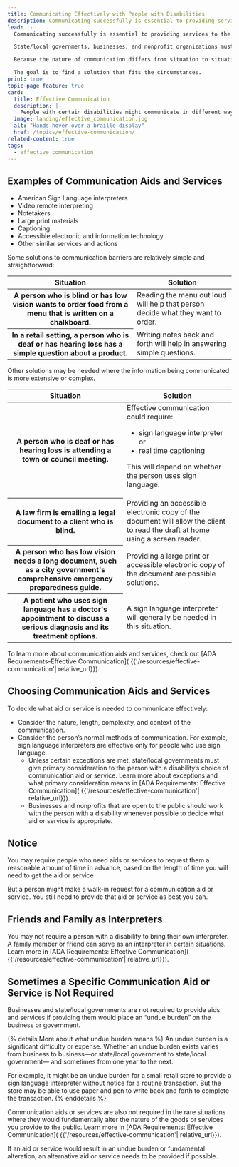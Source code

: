 ```yaml
---
title: Communicating Effectively with People with Disabilities
description: Communicating successfully is essential to providing services to the public or doing business. People with certain disabilities might communicate in different ways.
lead: |-
  Communicating successfully is essential to providing services to the public or doing business. People with certain disabilities might communicate in different ways.

  State/local governments, businesses, and nonprofit organizations must make sure they communicate effectively with people who have communication disabilities.

  Because the nature of communication differs from situation to situation, effective solutions may differ too. For example, buying a car is more complex than buying dinner and requires different solutions.

  The goal is to find a solution that fits the circumstances.
print: true
topic-page-feature: true
card:
  title: Effective Communication
  description: |-
    People with certain disabilities might communicate in different ways.
  image: landing/effective_communication.jpg
  alt: "Hands hover over a braille display"
  href: /topics/effective-communication/
related-content: true
tags:
  - effective communication
---
```


## Examples of Communication Aids and Services

- American Sign Language interpreters
- Video remote interpreting
- Notetakers
- Large print materials
- Captioning
- Accessible electronic and information technology
- Other similar services and actions

Some solutions to communication barriers are relatively simple and straightforward:

<table class="usa-table">
<thead>
<tr>
<th scope="col">Situation</th>
<th scope="col">Solution</th>
</tr>
</thead>
<tbody>
<tr>
<th scope="row">A person who is blind or has low vision wants to order food from a menu that is written on a chalkboard.</th>
<td>Reading the menu out loud will help that person decide what they want to order.</td>
</tr>
<tr>
<th scope="row">In a retail setting, a person who is deaf or has hearing loss has a simple question about a product.</th>
<td>Writing notes back and forth will help in answering simple questions.</td>
</tr>
</tbody>
</table>

Other solutions may be needed where the information being communicated is more extensive or complex.

<table class="usa-table">
<thead>
<tr>
<th scope="col">Situation</th>
<th scope="col">Solution</th>
</tr>
</thead>
<tbody>
<tr>
<th scope="row">A person who is deaf or has hearing loss is attending a town or council meeting.</th>
<td markdown="1">
Effective communication could require:

- sign language interpreter or
- real time captioning

This will depend on whether the person uses sign language.

</td>

</tr>
<tr>
<th scope="row">A law firm is emailing a legal document to a client who is blind.</th>
<td>Providing an accessible electronic copy of the document will allow the client to read the draft at home using a screen reader.</td>
</tr>
<tr>
<th scope="row">A person who has low vision needs a long document, such as a city government's comprehensive emergency preparedness guide.</th>
<td>Providing a large print or accessible electronic copy of the document are possible solutions.</td>
</tr>
<tr>
<th scope="row">A patient who uses sign language has a doctor's appointment to discuss a serious diagnosis and its treatment options.</th>
<td>A sign language interpreter will generally be needed in this situation.</td>
</tr>
</tbody>
</table>

To learn more about communication aids and services, check out [ADA Requirements-Effective Communication]( {{'/resources/effective-communication'| relative_url}}).

## Choosing Communication Aids and Services

To decide what aid or service is needed to communicate effectively:

- Consider the nature, length, complexity, and context of the communication.
- Consider the person’s normal methods of communication. For example, sign
  language interpreters are effective only for people who use sign language.
  - Unless certain exceptions are met, state/local governments must give
    primary consideration to the person with a disability’s choice of
    communication aid or service. Learn more about exceptions and what
    primary consideration means in [ADA Requirements: Effective Communication]( {{'/resources/effective-communication'| relative_url}}).
  - Businesses and nonprofits that are open to the public should work with the
    person with a disability whenever possible to decide what aid or service is
    appropriate.

## Notice

You may require people who need aids or services to request them a reasonable
amount of time in advance, based on the length of time you will need to get the aid or service

But a person might make a walk-in request for a communication aid or service. You still need to provide that aid or service as best you can.

## Friends and Family as Interpreters

You may not require a person with a disability to bring their own interpreter. A family member or friend can serve as an interpreter in certain situations. Learn more in [ADA Requirements: Effective Communication]( {{'/resources/effective-communication'| relative_url}}).

## Sometimes a Specific Communication Aid or Service is Not Required

Businesses and state/local governments are not required to provide aids and services if providing them would place an “undue burden” on the business or government.

{% details More about what undue burden means %}
An undue burden is a significant difficulty or expense. Whether an undue burden
exists varies from business to business—or state/local government to state/local
government— and sometimes from one year to the next.

For example, it might be an undue burden for a small retail store to provide a
sign language interpreter without notice for a routine transaction. But the store
may be able to use paper and pen to write back and forth to complete the
transaction.
{% enddetails %}

Communication aids or services are also not required in the rare situations where they would fundamentally alter the nature of the goods or services you provide to the public. Learn more in [ADA Requirements: Effective Communication]( {{'/resources/effective-communication'| relative_url}}).

If an aid or service would result in an undue burden or fundamental alteration, an alternative aid or service needs to be provided if possible.
